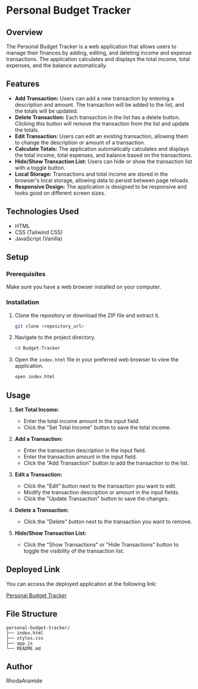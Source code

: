 # Personal Budget Tracker

## Overview

The Personal Budget Tracker is a web application that allows users to manage their finances by adding, editing, and deleting income and expense transactions. The application calculates and displays the total income, total expenses, and the balance automatically.

## Features

- **Add Transaction:** Users can add a new transaction by entering a description and amount. The transaction will be added to the list, and the totals will be updated.
- **Delete Transaction:** Each transaction in the list has a delete button. Clicking this button will remove the transaction from the list and update the totals.
- **Edit Transaction:** Users can edit an existing transaction, allowing them to change the description or amount of a transaction.
- **Calculate Totals:** The application automatically calculates and displays the total income, total expenses, and balance based on the transactions.
- **Hide/Show Transaction List:** Users can hide or show the transaction list with a toggle button.
- **Local Storage:** Transactions and total income are stored in the browser's local storage, allowing data to persist between page reloads.
- **Responsive Design:** The application is designed to be responsive and looks good on different screen sizes.

## Technologies Used

- HTML
- CSS (Tailwind CSS)
- JavaScript (Vanilla)

## Setup

### Prerequisites

Make sure you have a web browser installed on your computer.

### Installation

1. Clone the repository or download the ZIP file and extract it.
   ```bash
   git clone <repository_url>
   ```
2. Navigate to the project directory.
   ```bash
   cd Budget-Tracker
   ```
3. Open the `index.html` file in your preferred web browser to view the application.
   ```bash
   open index.html
   ```

## Usage

1. **Set Total Income:**
   - Enter the total income amount in the input field.
   - Click the "Set Total Income" button to save the total income.

2. **Add a Transaction:**
   - Enter the transaction description in the input field.
   - Enter the transaction amount in the input field.
   - Click the "Add Transaction" button to add the transaction to the list.

3. **Edit a Transaction:**
   - Click the "Edit" button next to the transaction you want to edit.
   - Modify the transaction description or amount in the input fields.
   - Click the "Update Transaction" button to save the changes.

4. **Delete a Transaction:**
   - Click the "Delete" button next to the transaction you want to remove.

5. **Hide/Show Transaction List:**
   - Click the "Show Transactions" or "Hide Transactions" button to toggle the visibility of the transaction list.

## Deployed Link

You can access the deployed application at the following link:

[Personal Budget Tracker](https://rhodaaramide.github.io/Budget-Tracker/index.html)

## File Structure

```
personal-budget-tracker/
├── index.html
├── styles.css
├── app.js
└── README.md
```

## Author

RhodaAramide


